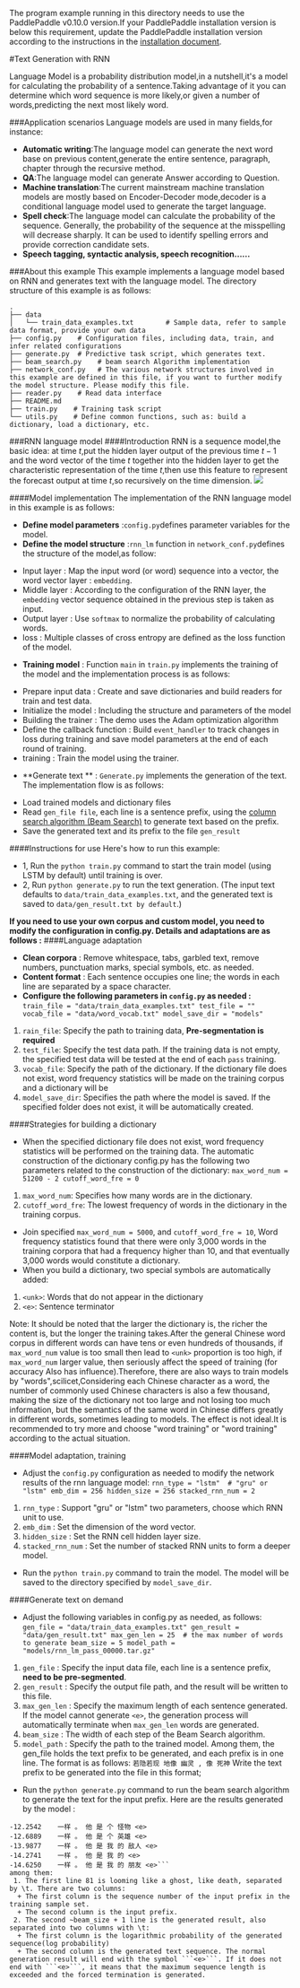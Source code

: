 The program example running in this directory needs to use the PaddlePaddle v0.10.0 version.If your PaddlePaddle installation version is below this requirement, update the PaddlePaddle installation version according to the instructions in the [installation document](http://www.paddlepaddle.org/docs/develop/documentation/zh/build_and_install/pip_install_cn.html).


#Text Generation with RNN

Language Model is a probability distribution model,in a nutshell,it's a model for calculating the probability of a sentence.Taking advantage of it you can determine which word sequence is more likely,or given a number of words,predicting the next most likely word.

###Application scenarios
Language models are used in many fields,for instance:
* **Automatic writing**:The language model can generate the next word base on previous content,generate the entire sentence, paragraph, chapter through the recursive method.
* **QA**:The language model can generate Answer according to Question.
* **Machine translation**:The current mainstream machine translation models are mostly based on Encoder-Decoder mode,decoder is a conditional language model used to generate the target language.
* **Spell check**:The language model can calculate the probability of the sequence. Generally, the probability of the sequence at the misspelling will decrease sharply. It can be used to identify spelling errors and provide correction candidate sets.
* **Speech tagging, syntactic analysis, speech recognition......**

###About this example
This example implements a language model based on RNN and generates text with the language model. The directory structure of this example is as follows:

```
.
├── data
│   └── train_data_examples.txt        # Sample data, refer to sample data format, provide your own data
├── config.py    # Configuration files, including data, train, and infer related configurations
├── generate.py  # Predictive task script, which generates text.
├── beam_search.py    # beam search Algorithm implementation
├── network_conf.py   # The various network structures involved in this example are defined in this file, if you want to further modify the model structure. Please modify this file.
├── reader.py    # Read data interface
├── README.md
├── train.py    # Training task script
└── utils.py    # Define common functions, such as: build a dictionary, load a dictionary, etc.
```

###RNN language model
####Introduction
RNN is a sequence model,the basic idea: at time $t$,put the hidden layer output of the previous time $t-1$ and the word vector of the time $t$ together into the hidden layer to get the characteristic representation of the time $t$,then use this feature to represent the forecast output at time $t$,so recursively on the time dimension.
![](https://github.com/PaddlePaddle/models/blob/develop/generate_sequence_by_rnn_lm/images/rnn.png)

####Model implementation
The implementation of the RNN language model in this example is as follows:
* **Define model parameters** :```config.py```defines parameter variables for the model.
* **Define the model structure** :```rnn_lm``` function in ```network_conf.py```defines the structure of the model,as follow:
 + Input layer : Map the input word (or word) sequence into a vector, the word vector layer : ```embedding```.
 + Middle layer : According to the configuration of the RNN layer, the ```embedding``` vector sequence obtained in the previous step is taken as input.
 + Output layer : Use ```softmax``` to normalize the probability of calculating words.
 + loss : Multiple classes of cross entropy are defined as the loss function of the model.

* **Training model** : Function ```main``` in ```train.py``` implements the training of the model and the implementation process is as follows:
 + Prepare input data : Create and save dictionaries and build readers for train and test data.
 + Initialize the model : Including the structure and parameters of the model
 + Building the trainer : The demo uses the Adam optimization algorithm
 + Define the callback function : Build ```event_handler``` to track changes in loss during training and save model parameters at the end of each round of training.
 + training : Train the model using the trainer.

* **Generate text ** : ```Generate.py``` implements the generation of the text. The implementation flow is as follows:
 + Load trained models and dictionary files
 + Read ```gen_file file```, each line is a sentence prefix, using the [column search algorithm (Beam Search)](https://github.com/PaddlePaddle/book/blob/develop/08.machine_translation/README.cn.md#%E6%9F%B1%E6%90%9C%E7%B4%A2%E7%AE%97%E6%B3%95) to generate text based on the prefix.
 + Save the generated text and its prefix to the file ```gen_result```

####Instructions for use
Here's how to run this example:
* 1, Run the ```python train.py``` command to start the train model (using LSTM by default) until training is over.
* 2, Run ```python generate.py``` to run the text generation. (The input text defaults to ```data/train_data_examples.txt```, and the generated text is saved to ```data/gen_result.txt by default```.)

**If you need to use your own corpus and custom model, you need to modify the configuration in config.py. Details and adaptations are as follows :**
####Language adaptation
* **Clean corpora** : Remove whitespace, tabs, garbled text, remove numbers, punctuation marks, special symbols, etc. as needed.
* **Content format** : Each sentence occupies one line; the words in each line are separated by a space character.
* **Configure the following parameters in ```config.py``` as needed :**
``train_file = "data/train_data_examples.txt"
test_file = ""
vocab_file = "data/word_vocab.txt"
model_save_dir = "models"
``
1. ```rain_file```: Specify the path to training data, **Pre-segmentation is required**
2. ```test_file```: Specify the test data path. If the training data is not empty, the specified test data will be tested at the end of each ```pass``` training.
3. ```vocab_file```: Specify the path of the dictionary. If the dictionary file does not exist, word frequency statistics will be made on the training corpus and a dictionary will be
4. ```model_save_dir```: Specifies the path where the model is saved. If the specified folder does not exist, it will be automatically created.

####Strategies for building a dictionary

* When the specified dictionary file does not exist, word frequency statistics will be performed on the training data. The automatic construction of the dictionary config.py has the following two parameters related to the construction of the dictionary:
``max_word_num = 51200 - 2
cutoff_word_fre = 0``
 1. ```max_word_num```: Specifies how many words are in the dictionary.
 2. ```cutoff_word_fre```: The lowest frequency of words in the dictionary in the training corpus.

* Join specified ```max_word_num = 5000```, and ```cutoff_word_fre = 10```, Word frequency statistics found that there were only 3,000 words in the training corpora that had a frequency higher than 10, and that eventually 3,000 words would constitute a dictionary.
* When you build a dictionary, two special symbols are automatically added:
 1. ```<unk>```: Words that do not appear in the dictionary
 2. ```<e>```: Sentence terminator

Note: It should be noted that the larger the dictionary is, the richer the content is, but the longer the training takes.After the general Chinese word corpus in different words can have tens or even hundreds of thousands, if ```max_word_num``` value is too small then lead to ```<unk>``` proportion is too high, if ```max_word_num``` larger value, then seriously affect the speed of training (for accuracy Also has influence).Therefore, there are also ways to train models by "words",scilicet,Considering each Chinese character as a word, the number of commonly used Chinese characters is also a few thousand, making the size of the dictionary not too large and not losing too much information, but the semantics of the same word in Chinese differs greatly in different words, sometimes leading to models. The effect is not ideal.It is recommended to try more and choose "word training" or "word training" according to the actual situation.

####Model adaptation, training
* Adjust the ```config.py``` configuration as needed to modify the network results of the rnn language model:
``rnn_type = "lstm"  # "gru" or "lstm"
emb_dim = 256
hidden_size = 256
stacked_rnn_num = 2``
1. ```rnn_type``` : Support "gru" or "lstm" two parameters, choose which RNN unit to use.
2. ```emb_dim``` : Set the dimension of the word vector.
3. ```hidden_size``` : Set the RNN cell hidden layer size.
4. ```stacked_rnn_num``` : Set the number of stacked RNN units to form a deeper model.
* Run the ```python train.py``` command to train the model. The model will be saved to the directory specified by ```model_save_dir```.

####Generate text on demand
* Adjust the following variables in config.py as needed, as follows:
``gen_file = "data/train_data_examples.txt"
gen_result = "data/gen_result.txt"
max_gen_len = 25  # the max number of words to generate
beam_size = 5
model_path = "models/rnn_lm_pass_00000.tar.gz" ``
1. ```gen_file``` : Specify the input data file, each line is a sentence prefix, **need to be pre-segmented**.
2. ```gen_result``` : Specify the output file path, and the result will be written to this file.
3. ```max_gen_len``` : Specify the maximum length of each sentence generated. If the model cannot generate ```<e>```, the generation process will automatically terminate when ```max_gen_len``` words are generated.
4. ```beam_size``` : The width of each step of the Beam Search algorithm.
5. ```model_path``` : Specify the path to the trained model.
  Among them, the gen_file holds the text prefix to be generated, and each prefix is in one line. The format is as follows:
  ```若隐若现 地像 幽灵 , 像 死神```
Write the text prefix to be generated into the file in this format;
* Run the ```python generate.py``` command to run the beam search algorithm to generate the text for the input prefix. Here are the results generated by the model :
```81    若隐若现 地像 幽灵 , 像 死神
-12.2542    一样 。 他 是 个 怪物 <e>
-12.6889    一样 。 他 是 个 英雄 <e>
-13.9877    一样 。 他 是 我 的 敌人 <e>
-14.2741    一样 。 他 是 我 的 <e>
-14.6250    一样 。 他 是 我 的 朋友 <e>```
among them:
 1. The first line 81 is looming like a ghost, like death, separated by \t. There are two columns:
  + The first column is the sequence number of the input prefix in the training sample set.
  + The second column is the input prefix.
 2. The second ~beam_size + 1 line is the generated result, also separated into two columns with \t:
  + The first column is the logarithmic probability of the generated sequence(log probability)
  + The second column is the generated text sequence. The normal generation result will end with the symbol ```<e>```. If it does not end with ```<e>```, it means that the maximum sequence length is exceeded and the forced termination is generated.
